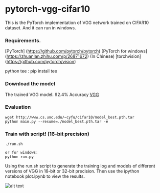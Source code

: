 # pytorch-vgg-cifar10
This is the PyTorch implementation of VGG network trained on CIFAR10 dataset.
And it can run in windows.

### Requirements. 
[PyTorch] (https://github.com/pytorch/pytorch)
[PyTorch for windows] (https://zhuanlan.zhihu.com/p/26871672) (In Chinese)
[torchvision] (https://github.com/pytorch/vision)

python tee : pip install tee

### Download the model
The trained VGG model. 92.4% Accuracy [VGG](http://www.cs.unc.edu/~cyfu/cifar10/model_best.pth.tar)

### Evaluation 
	
	wget http://www.cs.unc.edu/~cyfu/cifar10/model_best.pth.tar
	python main.py --resume=./model_best.pth.tar -e
	
### Train with script! (16-bit precision) 
	
	./run.sh 
	
	or for windows:
	python run.py
	
Using the run.sh script to generate the training log and models of different versions of VGG in 16-bit or 32-bit precision.	
Then use the ipython notebook plot.ipynb to view the results.
	
![alt text](vgg_plot.png)


